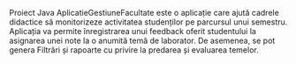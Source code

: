 Proiect Java
AplicatieGestiuneFacultate este o aplicație care ajută cadrele didactice să monitorizeze activitatea studenților pe parcursul unui semestru. 
Aplicația va permite înregistrarea unui feedback oferit studentului la asignarea unei note la o anumită temă de laborator. 
De asemenea, se pot genera Filtrări și rapoarte cu privire la predarea și evaluarea temelor.
